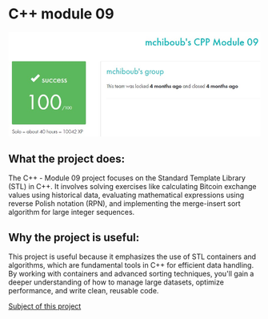 # C++ module 09 #

![My result on this project](result.jpg)

## What the project does: ##
The C++ - Module 09 project focuses on the Standard Template Library (STL) in C++. It involves solving exercises like calculating Bitcoin exchange values using historical data, evaluating mathematical expressions using reverse Polish notation (RPN), and implementing the merge-insert sort algorithm for large integer sequences.

## Why the project is useful: ##
This project is useful because it emphasizes the use of STL containers and algorithms, which are fundamental tools in C++ for efficient data handling. By working with containers and advanced sorting techniques, you'll gain a deeper understanding of how to manage large datasets, optimize performance, and write clean, reusable code.

[Subject of this project](en.subject.pdf)